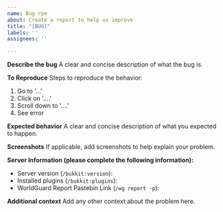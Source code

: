 ```yaml
---
name: Bug rpe
about: Create a report to help us improve
title: "[BUG]"
labels: ''
assignees: ''

---
```


**Describe the bug**
A clear and concise description of what the bug is.

**To Reproduce**
Steps to reproduce the behavior:
1. Go to '...'
2. Click on '....'
3. Scroll down to '....'
4. See error

**Expected behavior**
A clear and concise description of what you expected to happen.

**Screenshots**
If applicable, add screenshots to help explain your problem.

**Server Information (please complete the following information):**
- Server version (`/bukkit:version`): 
- Installed plugins (`/bukkit:plugins`): 
- WorldGuard Report Pastebin Link (`/wg report -p`): 

**Additional context**
Add any other context about the problem here.
